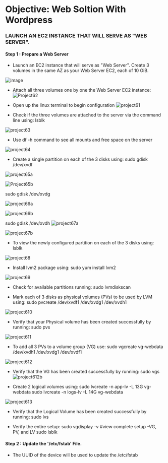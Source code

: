 # Objective: Web Soltion With Wordpress

### LAUNCH AN EC2 INSTANCE THAT WILL SERVE AS "WEB SERVER".

#### Step 1 : Prepare a Web Server
- Launch an EC2 instance that will serve as "Web Server". Create 3 volumes in the same AZ as your Web Server EC2, each of 10 GiB.

![image](https://user-images.githubusercontent.com/40290711/128598774-3bd7b553-9f26-4b90-b5d6-e8d879e0121e.png)
- Attach all three volumes one by one the Web Server EC2 instance:
![Project62](https://user-images.githubusercontent.com/40290711/128598840-b982f345-05a1-4879-98a3-4088eb1b57c6.PNG)

- Open up the linux terminal to begin configuration
![project61](https://user-images.githubusercontent.com/40290711/128599072-a624d0b1-c208-4bb9-9246-3ba4196e7d01.PNG)

- Check if the three volumes are attached to the server via the command line using: 
lsblk 

![project63](https://user-images.githubusercontent.com/40290711/128598950-e4fc6bd9-b8de-437a-9e3d-cf29d1781dde.PNG)

- Use df -h command to see all mounts and free space on the server

![project64](https://user-images.githubusercontent.com/40290711/128599113-85b2be22-86a7-4522-8b77-ca13832fa505.PNG)

- Create a single partition on each of the 3 disks using:
sudo gdisk /dev/xvdf

![project65a](https://user-images.githubusercontent.com/40290711/128599227-baed3bd5-47dc-4acd-9f69-3cc7020798fb.PNG)

![Project65b](https://user-images.githubusercontent.com/40290711/128599252-664ee644-ab84-442e-9a3c-e2f4cdb38c9b.PNG)

sudo gdisk /dev/xvdg

![project66a](https://user-images.githubusercontent.com/40290711/128599275-bd09f157-1f70-4996-958b-88b02507ec90.PNG)

![project66b](https://user-images.githubusercontent.com/40290711/128599280-f2df89e0-8cbd-4898-b9e7-e32dace9cf67.PNG)

sudo gdisk /dev/xvdh
![project67a](https://user-images.githubusercontent.com/40290711/128599311-5b946dd3-dc4e-4628-9121-c0e58e43cdd4.PNG)

![project67b](https://user-images.githubusercontent.com/40290711/128599316-319d59a8-315c-45bd-a90b-d03fa458a922.PNG)

-  To view the newly configured partition on each of the 3 disks using:
lsblk

![project68](https://user-images.githubusercontent.com/40290711/128599383-6efe00fb-516f-47fe-9ff4-ecb55c9e638e.PNG)

- Install lvm2 package using:
sudo yum install lvm2

![project69](https://user-images.githubusercontent.com/40290711/128599419-bff5e6ed-49c4-4902-84f6-8cfdacbbed41.PNG)

- Check for available partitions running:
sudo lvmdiskscan

- Mark each of 3 disks as physical volumes (PVs) to be used by LVM using:
sudo pvcreate /dev/xvdf1 /dev/xvdg1 /dev/xvdh1

![project610](https://user-images.githubusercontent.com/40290711/128599538-4d252b7c-2d68-4ae0-88ab-1027b2d6c522.PNG)

- Verify that your Physical volume has been created successfully by running:
sudo pvs 

![project611](https://user-images.githubusercontent.com/40290711/128599573-15d5a1d2-4c9a-439f-a9ce-e8da2c613add.PNG)

- To add all 3 PVs to a volume group (VG) use:
sudo vgcreate vg-webdata /dev/xvdh1 /dev/xvdg1 /dev/xvdf1 

![project612](https://user-images.githubusercontent.com/40290711/128599607-42b16b24-e7e7-41c3-934d-7961c71a5506.PNG)

- Verify that the VG has been created successfully by running:
sudo vgs
![project612b](https://user-images.githubusercontent.com/40290711/128599659-4d9c24e7-8417-4f5e-a9ac-838f8fc6e4da.PNG)

- Create 2 logical volumes using:
sudo lvcreate -n app-lv -L 13G vg-webdata
sudo lvcreate -n logs-lv -L 14G vg-webdata

![project613](https://user-images.githubusercontent.com/40290711/128599762-0cbd53de-acb7-4e40-ad55-d76ece442a9b.PNG)

- Verify that the Logical Volume has been created successfully by running:
 sudo lvs
 
 - Verify the entire setup:
 sudo vgdisplay -v #view complete setup -VG, PV, and LV
 sudo lsblk

#### Step 2 : Update the '/etc/fstab' File.
- The UUID of the device will be used to update the /etc/fstab 




